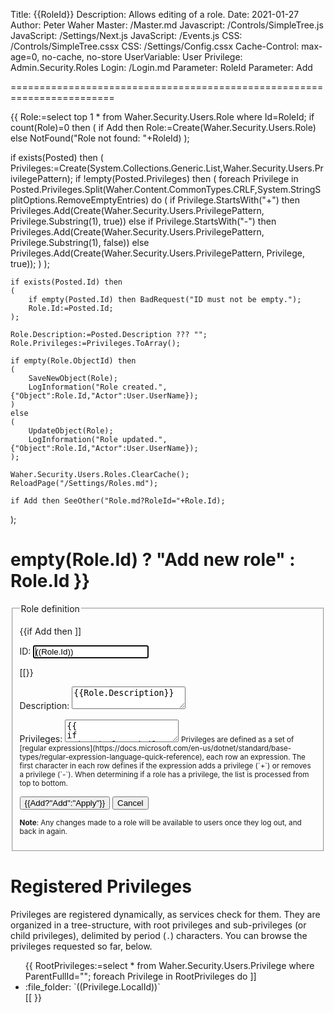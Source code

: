 ﻿Title: {{RoleId}}
Description: Allows editing of a role.
Date: 2021-01-27
Author: Peter Waher
Master: /Master.md
Javascript: /Controls/SimpleTree.js
JavaScript: /Settings/Next.js
JavaScript: /Events.js
CSS: /Controls/SimpleTree.cssx
CSS: /Settings/Config.cssx
Cache-Control: max-age=0, no-cache, no-store
UserVariable: User
Privilege: Admin.Security.Roles
Login: /Login.md
Parameter: RoleId
Parameter: Add

========================================================================

{{
Role:=select top 1 * from Waher.Security.Users.Role where Id=RoleId;
if count(Role)=0 then 
(
	if Add then
		Role:=Create(Waher.Security.Users.Role)
	else
		NotFound("Role not found: "+RoleId)
);

if exists(Posted) then
(
	Privileges:=Create(System.Collections.Generic.List,Waher.Security.Users.PrivilegePattern);
	if !empty(Posted.Privileges) then
	(
		foreach Privilege in Posted.Privileges.Split(Waher.Content.CommonTypes.CRLF,System.StringSplitOptions.RemoveEmptyEntries) do
		(
			if Privilege.StartsWith("+") then
				Privileges.Add(Create(Waher.Security.Users.PrivilegePattern, Privilege.Substring(1), true))
			else if Privilege.StartsWith("-") then
				Privileges.Add(Create(Waher.Security.Users.PrivilegePattern, Privilege.Substring(1), false))
			else
				Privileges.Add(Create(Waher.Security.Users.PrivilegePattern, Privilege, true));
		)
	);

	if exists(Posted.Id) then
	(
		if empty(Posted.Id) then BadRequest("ID must not be empty.");
		Role.Id:=Posted.Id;
	);
	
	Role.Description:=Posted.Description ??? "";
	Role.Privileges:=Privileges.ToArray();

	if empty(Role.ObjectId) then
	(
		SaveNewObject(Role);
		LogInformation("Role created.",{"Object":Role.Id,"Actor":User.UserName});
	)
	else
	(
		UpdateObject(Role);
		LogInformation("Role updated.",{"Object":Role.Id,"Actor":User.UserName});
	);

	Waher.Security.Users.Roles.ClearCache();
	ReloadPage("/Settings/Roles.md");
	
	if Add then SeeOther("Role.md?RoleId="+Role.Id);
);

empty(Role.Id) ? "Add new role" : Role.Id
}}
===================

<form action="Role.md" method="post" enctype="multipart/form-data">
<fieldset>
<legend>Role definition</legend>

{{if Add then ]]
<p>
<label for="Id">ID:</label>  
<input type="text" id="Id" name="Id" value='((Role.Id))' autofocus required/>
</p>
[[}}

<p>
<label for="Description">Description:</label>  
<textarea id="Description" name="Description">{{Role.Description}}</textarea>
</p>

<p>
<label for="Privileges">Privileges:</label>  
<textarea id="Privileges" name="Privileges">{{
if exists(Role.Privileges) then
(
	foreach Privilege in Role.Privileges do
	(
		if Privilege.Include then ]]+[[ else ]]-[[;
		]]((Privilege.Expression))
[[
	)
)}}</textarea>
<small>Privileges are defined as a set of [regular expressions](https://docs.microsoft.com/en-us/dotnet/standard/base-types/regular-expression-language-quick-reference), 
each row an expression. The first character in each row defines if the expression adds a privilege (`+`) or removes a privilege (`-`). When determining if a role has a
privilege, the list is processed from top to bottom.</small>
</p>

<button type="submit" class="posButton">{{Add?"Add":"Apply"}}</button>
<button type="button" class="negButton" onclick="Reload('')">Cancel</button>

<small>**Note**: Any changes made to a role will be available to users once they log out, and back in again.</small>

</fieldset>
</form>

Registered Privileges
=======================

Privileges are registered dynamically, as services check for them. They are organized in a tree-structure, with root privileges and
sub-privileges (or child privileges), delimited by period (`.`) characters. You can browse the privileges requested so far, below.

<ul class="SimpleTree">
{{
RootPrivileges:=select * from Waher.Security.Users.Privilege where ParentFullId="";
foreach Privilege in RootPrivileges do
	]]<li class="Expandable" onclick="ExpandNode(event,this)" data-id="((Privilege.FullId))" data-expand="ExpandPrivilege.ws" 
	data-collapsedimg="((HtmlAttributeEncode(MarkdownToHtml(":file_folder:") ) ))" 
	data-expandedimg="((HtmlAttributeEncode(MarkdownToHtml(":open_file_folder:") ) ))"><span class="ItemImage">:file_folder:</span> `((Privilege.LocalId))`</li>
[[
}}
</ul>